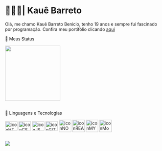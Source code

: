 <h1><strong>👨🏻‍💻| Kauê Barreto</strong></h1>
<p>Olá, me chamo Kauê Barreto Benicio, tenho 19 anos e sempre fui fascinado por programação. Confira meu portifólio clicando <a href="https://kaue-barreto.com">aqui</a></p>

<p>🤖 Meus Status</p>
<div><!--Status do Github-->
  <img height="180em" src="https://github-readme-stats.vercel.app/api/top-langs/?username=anuraghazra&layout=compact">
</div>

<div style="display: inline-block"><br><!--Linguagens que eu domino-->
  <p>🤖 Linguagens e Tecnologias</p>
  <img align="center" alt="iconHTML" height="30em" width="40em" src="https://cdn.jsdelivr.net/gh/devicons/devicon@latest/icons/html5/html5-original.svg"/>
  <img align="center" alt="iconCSS" height="30em" width="40em" src="https://cdn.jsdelivr.net/gh/devicons/devicon@latest/icons/css3/css3-original.svg"/>
  <img align="center" alt="iconJS" height="30em" width="40em" src="https://cdn.jsdelivr.net/gh/devicons/devicon@latest/icons/javascript/javascript-original.svg"/>
  <img align="center" alt="iconGIT" height="30em" width="40em" src="https://cdn.jsdelivr.net/gh/devicons/devicon@latest/icons/git/git-original.svg" />
  <img align="center" alt="iconNODE" heigth="30em" width="40em" src="https://cdn.jsdelivr.net/gh/devicons/devicon@latest/icons/nodejs/nodejs-original.svg"/>
  <img align="center" alt="iconREACT_NATIVE" heigth="30em" width="40em" src="https://cdn.jsdelivr.net/gh/devicons/devicon@latest/icons/reactnative/reactnative-original-wordmark.svg"/>
  <img align="center" alt="iconMYSQL" heigth="30em" width="40em" src="https://cdn.jsdelivr.net/gh/devicons/devicon@latest/icons/mysql/mysql-original-wordmark.svg"/>
  <img align="center" alt="iconMongoDB" heigth="30em" width="40em" src="https://cdn.jsdelivr.net/gh/devicons/devicon@latest/icons/mongodb/mongodb-original.svg"/>
</div>

##

<div><!--Redes sociais-->
  <a href="https://www.instagram.com/eu_kauebarreto/?next=%2F" target="_blank"><img src="https://img.shields.io/badge/Instagram-E4405F?style=for-the-badge&logo=instagram&logoColor=white" target="_blank"></a>
</div>
